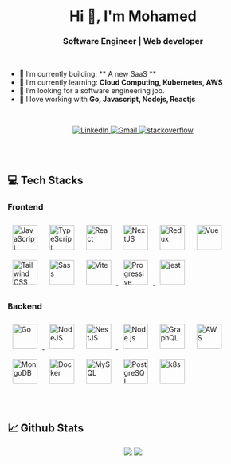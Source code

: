 <h1 align="center">Hi 👋, I'm Mohamed</h1>
<h3 align="center">Software Engineer | Web developer</h3>

<br/>

- 🏢 I’m currently building: ** A new SaaS **
- 🌱 I’m currently learning: **Cloud Computing, Kubernetes, AWS**
- 🤝 I’m looking for a software engineering job.
- 🤍 I love working with **Go, Javascript, Nodejs, Reactjs**

<br/>

<p align="center">
  <a href="https://www.linkedin.com/in/xaraf" target="_blank">
    <img alt="LinkedIn" src="https://img.shields.io/badge/linkedin-%230077B5.svg?&style=for-the-badge&logo=linkedin&logoColor=white" />
  </a>
  <a target="_top" href="mailto:mohamed.ce.ao@gmail.com" target="_blank">
    <img alt="Gmail" src="https://img.shields.io/badge/gmail-f44336?&style=for-the-badge&logo=Gmail&logoColor=white" />
  </a>
  <a href="https://stackoverflow.com/users/14495946/xaraf" target="_blank">
    <img alt="stackoverflow" src="https://img.shields.io/badge/stackoverflow-E34F26?&style=for-the-badge&logo=stackoverflow&logoColor=white" />
  </a>
</p>

<br/>
<br/>

<h2 align="left">💻 Tech Stacks</h2>

### Frontend

<div align="start">  
<a href="https://www.javascript.com/" target="_blank"><img style="margin: 10px" src="https://raw.githubusercontent.com/danielcranney/readme-generator/main/public/icons/skills/javascript-colored.svg" alt="JavaScript" height="50" /></a>  
<a href="https://www.typescriptlang.org/" target="_blank"><img style="margin: 10px" src="https://github.com/user-attachments/assets/9994d36c-b12a-4706-af11-7363804f1f93" alt="TypeScript" height="50" /></a>
<a href="https://reactjs.org/" target="_blank"><img style="margin: 10px" src="https://github.com/user-attachments/assets/0b4a893c-8825-4fff-a0ce-bc5cec258e31" alt="React" height="50" /></a>  
<a href="https://nextjs.org/" target="_blank"><img style="margin: 10px" src="https://profilinator.rishav.dev/skills-assets/nextjs.png" alt="NextJS" height="50" /></a>  
<a href="https://redux.js.org/" target="_blank"><img style="margin: 10px" src="https://profilinator.rishav.dev/skills-assets/redux-original.svg" alt="Redux" height="50" /></a>  
<a href="https://vuejs.org/" target="_blank" rel="noreferrer"><img style="margin: 10px" src="https://raw.githubusercontent.com/danielcranney/readme-generator/main/public/icons/skills/vuejs-colored.svg" height="50" alt="Vue" /></a>
<a href="https://www.tailwindcss.com/" target="_blank"><img style="margin: 10px" src="https://profilinator.rishav.dev/skills-assets/tailwindcss.svg" alt="Tailwind CSS" height="50" /></a>  
<a href="https://sass-lang.com/" target="_blank"><img style="margin: 10px" src="https://profilinator.rishav.dev/skills-assets/sass-original.svg" alt="Sass" height="50" /></a>
<a href="https://vitejs.dev/" target="_blank">
  <img style="margin: 10px" src="https://vitejs.dev/logo.svg" alt="Vite" height="50" />
</a>
<a href="https://web.dev/progressive-web-apps/" target="_blank">
  <img style="margin: 10px" src="https://user-images.githubusercontent.com/3104648/28351989-7f68389e-6c4b-11e7-9bf2-e9fcd4977e7a.png" alt="Progressive Web Apps (PWA)" height="50" />
</a>
<a href="https://jestjs.io" target="_blank" rel="noreferrer"> <img style="margin: 10px" src="https://www.vectorlogo.zone/logos/jestjsio/jestjsio-icon.svg" alt="jest" height="50"/> </a>
</div>

### Backend

<div align="start"> 
<a href="https://golang.org/" target="_blank">
  <img style="margin: 10px" src="https://upload.wikimedia.org/wikipedia/commons/thumb/0/05/Go_Logo_Blue.svg/512px-Go_Logo_Blue.svg.png" alt="Go" height="50" />
</a>
<a href="https://nodejs.org/en/" target="_blank" rel="noreferrer"><img src="https://raw.githubusercontent.com/danielcranney/readme-generator/main/public/icons/skills/nodejs-colored.svg" style="margin: 10px" height="50" alt="NodeJS" /></a>
<a href="https://nestjs.com/" target="_blank">
  <img style="margin: 10px" src="https://nestjs.com/img/logo-small.svg" alt="NestJS" height="50" />
</a>
<a href="https://nodejs.org/" target="_blank"><img style="margin: 10px" src="https://github.com/user-attachments/assets/5aa642d8-3632-4c7d-97ce-53169b5aa8de" alt="Node.js" height="50" /></a>  
<a href="https://graphql.org/" target="_blank"><img style="margin: 10px" src="https://profilinator.rishav.dev/skills-assets/graphql.png" alt="GraphQL" height="50" /></a>  
<a href="https://aws.amazon.com/" target="_blank"><img style="margin: 10px" src="https://github.com/user-attachments/assets/14ec5163-e06d-4a53-b75c-a30fb565f86e" alt="AWS" height="50" /></a>  
<a href="https://www.mongodb.com/" target="_blank"><img style="margin: 10px" src="https://github.com/user-attachments/assets/a0e0cde1-9940-4d45-9845-adddaa61b691" alt="MongoDB" height="50" /></a>  
<a href="https://www.docker.com/" target="_blank"><img style="margin: 10px" src="https://github.com/user-attachments/assets/04717455-a35b-4600-83b5-440b58c6a2f5" alt="Docker" height="50" /></a>  
<a href="https://www.mysql.com/" target="_blank"><img style="margin: 10px" src="https://github.com/user-attachments/assets/96e07d28-6d16-4ebf-8312-65a601d88660" alt="MySQL" height="50" /></a>  
<a href="https://www.postgresql.org/" target="_blank"><img style="margin: 10px" src="https://github.com/user-attachments/assets/650228ec-82a6-4c06-9b0f-617afaac43a6" alt="PostgreSQL" height="50" /></a>
<a href="https://kubernetes.io/" target="_blank" rel="noreferrer"> <img src="https://upload.wikimedia.org/wikipedia/commons/thumb/3/39/Kubernetes_logo_without_workmark.svg/84px-Kubernetes_logo_without_workmark.svg.png" alt="k8s" style="margin: 10px" height="50"/> </a>

</div>

<br/>
<br/>

<h2 align="left">📈 Github Stats</h2>

<div align="center">
  <img src="https://github-readme-stats.vercel.app/api/top-langs/?username=xarafeddine&layout=compact&hide_border=true&theme=transparent" align="center" />
  <img src="https://github-readme-streak-stats.herokuapp.com?user=xarafeddine&theme=transparent&hide_border=true" align="center" />
</div>

